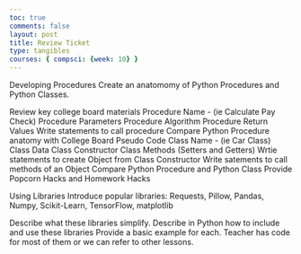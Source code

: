 ```yaml
---
toc: true
comments: false
layout: post
title: Review Ticket
type: tangibles
courses: { compsci: {week: 10} }
---
```


Developing Procedures Create an anatomomy of Python Procedures and Python Classes.

Review key college board materials Procedure Name - (ie Calculate Pay Check) Procedure Parameters Procedure Algorithm Procedure Return Values Write statements to call procedure Compare Python Procedure anatomy with College Board Pseudo Code Class Name - (ie Car Class) Class Data Class Constructor Class Methods (Setters and Getters) Wrtie statements to create Object from Class Constructor Write satements to call methods of an Object Compare Python Procedure and Python Class Provide Popcorn Hacks and Homework Hacks


Using Libraries Introduce popular libraries: Requests, Pillow, Pandas, Numpy, Scikit-Learn, TensorFlow, matplotlib

Describe what these libraries simplify. Describe in Python how to include and use these libraries Provide a basic example for each. Teacher has code for most of them or we can refer to other lessons.